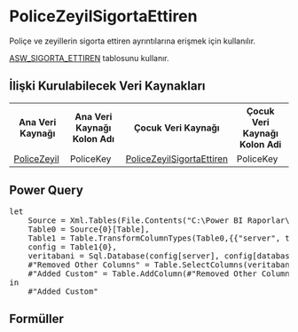 <h1>PoliceZeyilSigortaEttiren</h1>
Poliçe ve zeyillerin sigorta ettiren ayrıntılarına erişmek için kullanılır. 

<a href="../Tablolar/ASW_SIGORTA_ETTIREN.md">ASW_SIGORTA_ETTIREN</a> tablosunu kullanır.

<h2>İlişki Kurulabilecek Veri Kaynakları</h2>
<table>
<tr>
<th>Ana Veri Kaynağı</th>
<th>Ana Veri Kaynağı Kolon Adı</th>
<th>Çocuk Veri Kaynağı</th>
<th>Çocuk Veri Kaynağı Kolon Adi</th>
</tr>
<tr>
<td><a href="../VeriKaynaklari/PoliceZeyil.md">PoliceZeyil</a></td>
<td>PoliceKey</td>
<td><a href="../VeriKaynaklari/PoliceZeyilSigortaEttiren.md">PoliceZeyilSigortaEttiren</a></td>
<td>PoliceKey</td>
</tr>
</table>


<h2>Power Query</h2>
<pre>
let
    Source = Xml.Tables(File.Contents("C:\Power BI Raporlar\config.xml")),
    Table0 = Source{0}[Table],
    Table1 = Table.TransformColumnTypes(Table0,{{"server", type text}, {"database", type text}}),
    config = Table1{0},
    veritabani = Sql.Database(config[server], config[database], [Query="select * from ASW_SIGORTA_ETTIREN SE where exists (select '' from SPOLICE p where p.acenta = SE.ACENTE and p.BRANS = SE.BRANS AND P.POLICE_NO = SE.POLICE_NO AND P.TECDIT_NO = SE.TECDIT_NO AND P.ZEYL_NO=SE.ZEYIL_NO AND P.IPT_KAYIT IN ('K','I'))"]),
    #"Removed Other Columns" = Table.SelectColumns(veritabani,{"ACENTE", "BRANS", "POLICE_NO", "TECDIT_NO", "ZEYIL_NO", "DOGUM_TARIHI", "CINSIYET", "IL_KODU", "ILCE_KODU", "UYRUK", "OLUM_TARIHI"}),
    #"Added Custom" = Table.AddColumn(#"Removed Other Columns", "PoliceKey", each [ACENTE]&"_"&[BRANS]&"_"&[POLICE_NO]&"_"&[TECDIT_NO]&"_"&[ZEYIL_NO])
in
    #"Added Custom"
</pre>

<h2>Formüller</h2>

